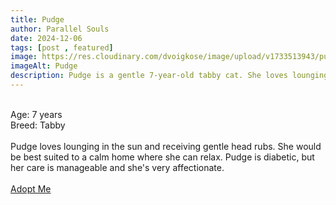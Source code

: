 ```yaml
---
title: Pudge
author: Parallel Souls
date: 2024-12-06
tags: [post , featured]
image: https://res.cloudinary.com/dvoigkose/image/upload/v1733513943/purrform-pouch-or-pudge-03_jr9gdt.webp
imageAlt: Pudge
description: Pudge is a gentle 7-year-old tabby cat. She loves lounging in the sun and receiving gentle head rubs. She would be best suited to a calm home where she can relax. Pudge is diabetic, but her care is manageable and she's very affectionate.
---
```

<br>
Age: 7 years
<br>
Breed: Tabby
<br>
<br>
Pudge loves lounging in the sun and receiving gentle head rubs. She would be best suited to a calm home where she can relax. Pudge is diabetic, but her care is manageable and she's very affectionate.
<br>
<br>
<a href="mailto:petrescue@example.com?subject=Adopt Pudge" class="btn btn--primary">Adopt Me</a>